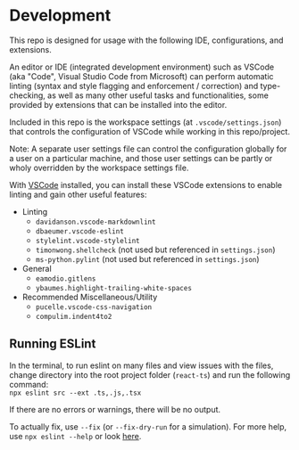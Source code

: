 # Development

This repo is designed for usage with the following IDE, configurations, and
extensions.

An editor or IDE (integrated development environment) such as VSCode (aka
"Code", Visual Studio Code from Microsoft) can perform automatic linting (syntax
and style flagging and enforcement / correction) and type-checking, as well as
many other useful tasks and functionalities, some provided by extensions that
can be installed into the editor.

Included in this repo is the workspace settings (at `.vscode/settings.json`)
that controls the configuration of VSCode while working in this repo/project.

Note: A separate user settings file can control the configuration globally for a
user on a particular machine, and those user settings can be partly or wholy
overridden by the workspace settings file.

With [VSCode](https://code.visualstudio.com/) installed, you can install these
VSCode extensions to enable linting and gain other useful features:

* Linting
  * `davidanson.vscode-markdownlint`
  * `dbaeumer.vscode-eslint`
  * `stylelint.vscode-stylelint`
  * `timonwong.shellcheck` (not used but referenced in `settings.json`)
  * `ms-python.pylint` (not used but referenced in `settings.json`)
* General
  * `eamodio.gitlens`
  * `ybaumes.highlight-trailing-white-spaces`
* Recommended Miscellaneous/Utility
  * `pucelle.vscode-css-navigation`
  * `compulim.indent4to2`

## Running ESLint

In the terminal, to run eslint on many files and view issues with the files,
change directory into the root project folder (`react-ts`) and run the following
command:  
`npx eslint src --ext .ts,.js,.tsx`

If there are no errors or warnings, there will be no output.

To actually fix, use `--fix` (or `--fix-dry-run` for a simulation). For more
help, use `npx eslint --help` or look
[here](https://eslint.org/docs/latest/use/command-line-interface).
